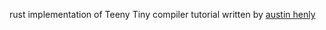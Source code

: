 rust implementation of Teeny Tiny compiler tutorial written by [austin henly](https://austinhenley.com/blog/teenytinycompiler1.html)
